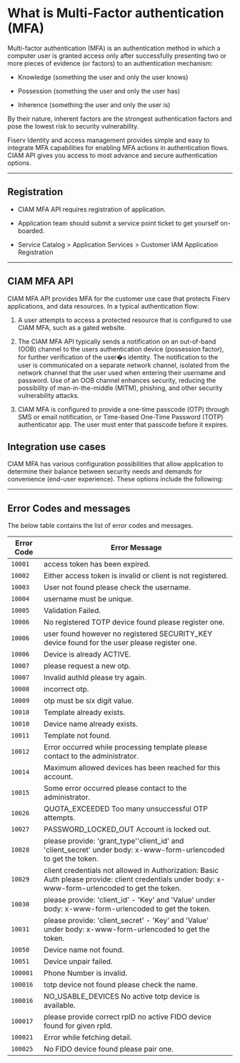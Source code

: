 # What is Multi-Factor authentication (MFA)  

Multi-factor authentication (MFA) is an authentication method in which a computer user is granted access only after successfully presenting two or more pieces of evidence (or factors) to an authentication mechanism:  


- Knowledge (something the user and only the user knows)  

- Possession (something the user and only the user has)  

- Inherence (something the user and only the user is)  

By their nature, inherent factors are the strongest authentication factors and pose the lowest risk to security vulnerability.  

Fiserv Identity and access management  provides  simple and easy to integrate MFA  capabilities for enabling MFA actions in authentication flows. CIAM API gives you access to  most advance and secure authentication options.  

---  

## Registration 

- CIAM MFA API requires registration of application.

- Application team should submit a service point ticket to get yourself on-boarded.

- Service Catalog > Application Services > Customer IAM Application Registration

---

## CIAM MFA API  

CIAM MFA API provides MFA for the customer use case that protects Fiserv applications, and data resources. In a typical authentication flow:  

1. A user attempts to access a protected resource that is configured to use CIAM MFA, such as a gated website.  

2. The CIAM MFA API typically sends a notification on an out-of-band (OOB) channel to the users authentication device (possession factor), for further verification of the user�s identity. The notification to the user is communicated on a separate network channel, isolated from the network channel that the user used when entering their username and password. Use of an OOB channel enhances security, reducing the possibility of man-in-the-middle (MITM), phishing, and other security vulnerability attacks.  

3. CIAM MFA is configured to provide a one-time passcode (OTP) through SMS  or email notification, or Time-based One-Time Password (TOTP) authenticator app. The user must enter that passcode before it expires.  



## Integration use cases  

CIAM MFA has various configuration possibilities that allow application to determine their balance between security needs and demands for convenience (end-user experience). These options include the following:

<!-- type: row -->

<!-- type: card
title: MFA using SMS or Email
description: CIAM MFA API allows application to use Email ar SMS as authetnication factor.
link: ?path=docs/ciam-mfa/SMS-EMAIL.md
-->

<!-- type: card
title:  MFA using TOTP
description:  CIAM MFA API allows application to use Modern TOTP  authentication..
link: ?path=docs/ciam-mfa/TOTP.md
-->

<!-- type: row-end -->

<!-- type: row -->
<!-- type: card
title: MFA using Yubikey
description: Allows used to authenticate using hardware token device.
link: ?path=docs/ciam-mfa/yubikey.md
-->
<!-- type: card
title: MFA using FIDO2
description: Allows used to authenticate using registered FIDO2 device
link: ?path=docs/ciam-mfa/FIDO2/getting-started-FIDO2.md
-->
<!-- type: row-end -->
---

## Error Codes and messages

The below table contains the list of error codes and messages.

| Error Code | Error Message |
| ---------- | ------------- |
| `10001` | access token has been expired. |
| `10002` | Either access token is invalid or client is not registered. |
| `10003` | User not found please check the username. |
| `10004` | username must be unique. |
| `10005` | Validation Failed. |
| `10006` | No registered TOTP device found please register one. |
| `10006` | user found however no registered SECURITY_KEY device found for the user please register one. |
| `10006` | Device is already ACTIVE. |
| `10007` | please request a new otp. |
| `10007` | Invalid authId please try again. |
| `10008` | incorrect otp. |
| `10009` | otp must be six digit value. |
| `10010` | Template already exists. |
| `10010` | Device name already exists. |
| `10011` | Template not found. |
| `10012` | Error occurred while processing template please contact to the administrator. |
| `10014` | Maximum allowed devices has been reached for this account. |
| `10015` | Some error occurred please contact to the administrator. |
| `10026` | QUOTA_EXCEEDED Too many unsuccessful OTP attempts. |
| `10027` | PASSWORD_LOCKED_OUT Account is locked out. |
| `10028` | please provide: 'grant_type''client_id' and 'client_secret' under body: x-www-form-urlencoded to get the token. |
| `10029` | client credentials not allowed in Authorization: Basic Auth please provide: client credentials under body: x-www-form-urlencoded to get the token. |
| `10030` | please provide: 'client_id' - 'Key' and 'Value' under body: x-www-form-urlencoded to get the token. |
| `10031` | please provide: 'client_secret' - 'Key' and 'Value' under body: x-www-form-urlencoded to get the token. |
| `10050` | Device name not found. |
| `10051` | Device unpair failed. |
| `100001` | Phone Number is invalid. |
| `100016` | totp device not found please check the name. |
| `100016` | NO_USABLE_DEVICES No active totp device is available. |
| `100017` | please provide correct rpID no active FIDO device found for given rpId. |
| `100021` | Error while fetching detail. |
| `100025` | No FIDO device found please pair one. |
